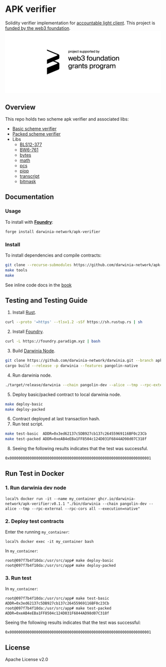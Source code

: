 # APK verifier
Solidity verifier implementation for [accountable light client](https://github.com/w3f/apk-proofs). This project is [funded by the web3 foundation](https://github.com/w3f/Grants-Program/blob/master/applications/solidity-verifier-for-accountable-light-client.md).
<img src="assets/w3f_grant_badge.png"  style="max-width: 100%; height: auto;">

## Overview
This repo holds two scheme apk verifier and associated libs:
- [Basic scheme verifier](./src/Basic.sol)
- [Packed scheme verifier](./src/Packed.sol)
- Libs
  * [BLS12-377](./src/common/bls12377)
  * [BW6-761](./src/common/bw6761)
  * [bytes](./src/common/bytes)
  * [math](./src/common/math)
  * [pcs](./src/common/pcs)
  * [piop](./src/common/piop)
  * [transcript](./src/common/transcipt)
  * [bitmask](./src/common/Bitmask.sol)

## Documentation
### Usage
To install with [**Foundry**](https://github.com/foundry-rs/foundry):
```sh
forge install darwinia-network/apk-verifier
```

### Install 
To install dependencies and compile contracts:
```sh
git clone --recurse-submodules https://github.com/darwinia-network/apk-verifier.git && cd apk-verifier
make tools
make
```
See inline code docs in the [book](https://darwinia-network.github.io/apk-verifier/)

## Testing and Testing Guide
1. Install [Rust](https://www.rust-lang.org/tools/install).
```sh
curl --proto '=https' --tlsv1.2 -sSf https://sh.rustup.rs | sh
```
2. Install [Foundry](https://github.com/foundry-rs/foundry).
```sh
curl -L https://foundry.paradigm.xyz | bash
```
3. Build [Darwinia Node](https://github.com/darwinia-network/darwinia/tree/apk-verifier).
```sh
git clone https://github.com/darwinia-network/darwinia.git --branch apk-verifier
cargo build --release -p darwinia --features pangolin-native
```
4. Run darwinia node.
```sh
./target/release/darwinia --chain pangolin-dev --alice --tmp --rpc-external --rpc-cors all --execution=native
```
5. Deploy basic/packed contract to local darwinia node.
```sh
make deploy-basic
make deploy-packed
```
6. Contract deployed at last transaction hash.
7. Run test script.
```sh
make test-basic  ADDR=0x3ed62137c5DB927cb137c26455969116BF0c23Cb
make test-packed ADDR=0xeAB4eEBa1FF8504c124D031F6844AD98d07C318f
```
8. Seeing the following results indicates that the test was successful.
```sh
0x0000000000000000000000000000000000000000000000000000000000000001
```

## Run Test in Docker

### 1. Run darwinia dev node

```
local% docker run -it --name my_container ghcr.io/darwinia-network/apk-verifier:v0.1.1 "./bin/darwinia --chain pangolin-dev --alice --tmp --rpc-external --rpc-cors all --execution=native"
```

### 2. Deploy test contracts

Enter the running `my_container`:

```
local% docker exec -it my_container bash
```

In `my_container`:

```
root@097f7b4f10da:/usr/src/app# make deploy-basic
root@097f7b4f10da:/usr/src/app# make deploy-packed
```

### 3. Run test

In `my_container`:

```
root@097f7b4f10da:/usr/src/app# make test-basic  ADDR=0x3ed62137c5DB927cb137c26455969116BF0c23Cb
root@097f7b4f10da:/usr/src/app# make test-packed ADDR=0xeAB4eEBa1FF8504c124D031F6844AD98d07C318f
```

Seeing the following results indicates that the test was successful:

```
0x0000000000000000000000000000000000000000000000000000000000000001
```

## License

Apache License v2.0
